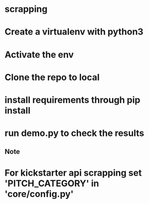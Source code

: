 # scrapping

# Create a virtualenv with python3
# Activate the env 
# Clone the repo to local
# install requirements through pip install
# run demo.py to check the results


## Note

# For kickstarter api scrapping set 'PITCH_CATEGORY' in 'core/config.py'
